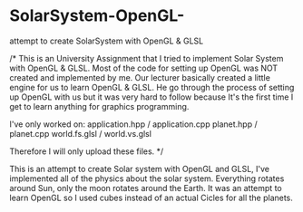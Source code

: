 # SolarSystem-OpenGL-
attempt to create SolarSystem with OpenGL &amp; GLSL

/* This is an University Assignment that I tried to implement Solar System with OpenGL & GLSL. Most of the code for setting up OpenGL was NOT created and implemented by me. Our lecturer basically created a little engine for us to learn OpenGL & GLSL. He go through the process of setting up OpenGL with us but it was very hard to follow because It's the first time I get to learn anything for graphics programming.

I've only worked on:
application.hpp   /  application.cpp 
planet.hpp        /  planet.cpp
world.fs.glsl     /  world.vs.glsl

Therefore I will only upload these files. */

This is an attempt to create Solar system with OpenGL and GLSL, I've implemented all of the physics about the solar system. Everything rotates around Sun, only the moon rotates around the Earth. It was an attempt to learn OpenGL so I used cubes instead of an actual Cicles for all the planets.
